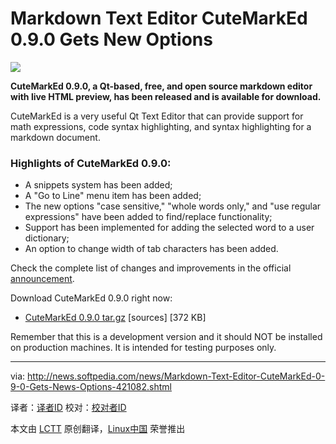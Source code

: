 Markdown Text Editor CuteMarkEd 0.9.0 Gets New Options
================================================================================
![](http://i1-news.softpedia-static.com/images/news2/Markdown-Text-Editor-CuteMarkEd-0-9-0-Gets-News-Options-421082-2.png)

**CuteMarkEd 0.9.0, a Qt-based, free, and open source markdown editor with live HTML preview, has been released and is available for download.**

CuteMarkEd is a very useful Qt Text Editor that can provide support for math expressions, code syntax highlighting, and syntax highlighting for a markdown document.

### Highlights of CuteMarkEd 0.9.0: ###

- A snippets system has been added;
- A "Go to Line" menu item has been added;
- The new options "case sensitive," "whole words only," and "use regular expressions" have been added to find/replace functionality;
- Support has been implemented for adding the selected word to a user dictionary;
- An option to change width of tab characters has been added.

Check the complete list of changes and improvements in the official [announcement][1].

Download CuteMarkEd 0.9.0 right now:

- [CuteMarkEd 0.9.0 tar.gz][2] [sources] [372 KB]

Remember that this is a development version and it should NOT be installed on production machines. It is intended for testing purposes only.

--------------------------------------------------------------------------------

via: http://news.softpedia.com/news/Markdown-Text-Editor-CuteMarkEd-0-9-0-Gets-News-Options-421082.shtml

译者：[译者ID](https://github.com/译者ID) 校对：[校对者ID](https://github.com/校对者ID)

本文由 [LCTT](https://github.com/LCTT/TranslateProject) 原创翻译，[Linux中国](http://linux.cn/) 荣誉推出

[1]:http://qt-apps.org/content/show.php/CuteMarkEd?content=158801
[2]:https://github.com/cloose/CuteMarkEd/archive/v0.9.0.tar.gz